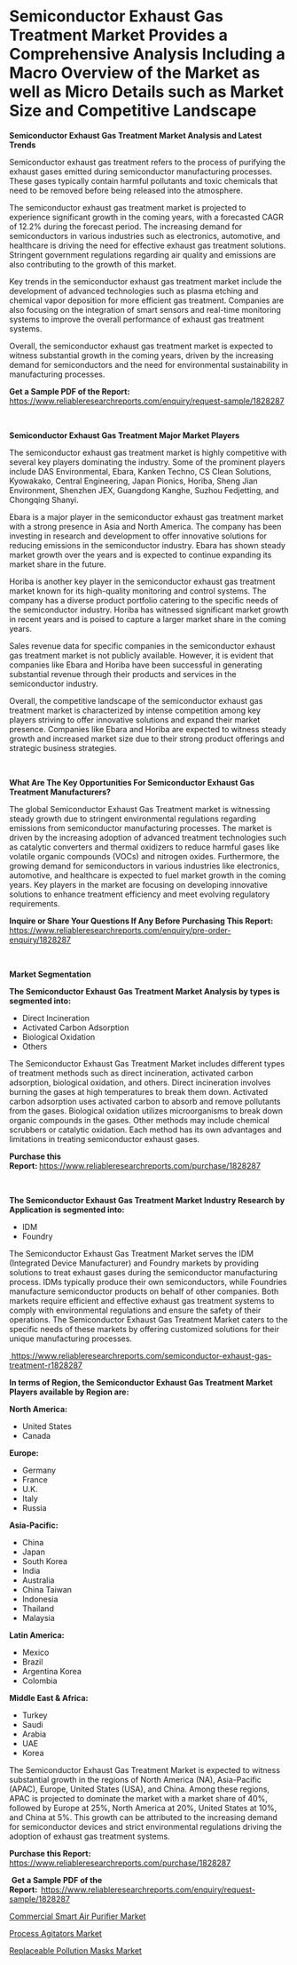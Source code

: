 <p><h1>Semiconductor Exhaust Gas Treatment Market Provides a Comprehensive Analysis Including a Macro Overview of the Market as well as Micro Details such as Market Size and Competitive Landscape</h1></p><p><strong>Semiconductor Exhaust Gas Treatment Market Analysis and Latest Trends</strong></p>
<p><p>Semiconductor exhaust gas treatment refers to the process of purifying the exhaust gases emitted during semiconductor manufacturing processes. These gases typically contain harmful pollutants and toxic chemicals that need to be removed before being released into the atmosphere.</p><p>The semiconductor exhaust gas treatment market is projected to experience significant growth in the coming years, with a forecasted CAGR of 12.2% during the forecast period. The increasing demand for semiconductors in various industries such as electronics, automotive, and healthcare is driving the need for effective exhaust gas treatment solutions. Stringent government regulations regarding air quality and emissions are also contributing to the growth of this market.</p><p>Key trends in the semiconductor exhaust gas treatment market include the development of advanced technologies such as plasma etching and chemical vapor deposition for more efficient gas treatment. Companies are also focusing on the integration of smart sensors and real-time monitoring systems to improve the overall performance of exhaust gas treatment systems.</p><p>Overall, the semiconductor exhaust gas treatment market is expected to witness substantial growth in the coming years, driven by the increasing demand for semiconductors and the need for environmental sustainability in manufacturing processes.</p></p>
<p><strong>Get a Sample PDF of the Report:&nbsp;</strong> <a href="https://www.reliableresearchreports.com/enquiry/request-sample/1828287">https://www.reliableresearchreports.com/enquiry/request-sample/1828287</a></p>
<p>&nbsp;</p>
<p><strong>Semiconductor Exhaust Gas Treatment Major Market Players</strong></p>
<p><p>The semiconductor exhaust gas treatment market is highly competitive with several key players dominating the industry. Some of the prominent players include DAS Environmental, Ebara, Kanken Techno, CS Clean Solutions, Kyowakako, Central Engineering, Japan Pionics, Horiba, Sheng Jian Environment, Shenzhen JEX, Guangdong Kanghe, Suzhou Fedjetting, and Chongqing Shanyi.</p><p>Ebara is a major player in the semiconductor exhaust gas treatment market with a strong presence in Asia and North America. The company has been investing in research and development to offer innovative solutions for reducing emissions in the semiconductor industry. Ebara has shown steady market growth over the years and is expected to continue expanding its market share in the future.</p><p>Horiba is another key player in the semiconductor exhaust gas treatment market known for its high-quality monitoring and control systems. The company has a diverse product portfolio catering to the specific needs of the semiconductor industry. Horiba has witnessed significant market growth in recent years and is poised to capture a larger market share in the coming years.</p><p>Sales revenue data for specific companies in the semiconductor exhaust gas treatment market is not publicly available. However, it is evident that companies like Ebara and Horiba have been successful in generating substantial revenue through their products and services in the semiconductor industry.</p><p>Overall, the competitive landscape of the semiconductor exhaust gas treatment market is characterized by intense competition among key players striving to offer innovative solutions and expand their market presence. Companies like Ebara and Horiba are expected to witness steady growth and increased market size due to their strong product offerings and strategic business strategies.</p></p>
<p>&nbsp;</p>
<p><strong>What Are The Key Opportunities For Semiconductor Exhaust Gas Treatment Manufacturers?</strong></p>
<p><p>The global Semiconductor Exhaust Gas Treatment market is witnessing steady growth due to stringent environmental regulations regarding emissions from semiconductor manufacturing processes. The market is driven by the increasing adoption of advanced treatment technologies such as catalytic converters and thermal oxidizers to reduce harmful gases like volatile organic compounds (VOCs) and nitrogen oxides. Furthermore, the growing demand for semiconductors in various industries like electronics, automotive, and healthcare is expected to fuel market growth in the coming years. Key players in the market are focusing on developing innovative solutions to enhance treatment efficiency and meet evolving regulatory requirements.</p></p>
<p><strong>Inquire or Share Your Questions If Any Before Purchasing This Report:</strong> <a href="https://www.reliableresearchreports.com/enquiry/pre-order-enquiry/1828287">https://www.reliableresearchreports.com/enquiry/pre-order-enquiry/1828287</a></p>
<p>&nbsp;</p>
<p><strong>Market Segmentation</strong></p>
<p><strong>The Semiconductor Exhaust Gas Treatment Market Analysis by types is segmented into:</strong></p>
<p><ul><li>Direct Incineration</li><li>Activated Carbon Adsorption</li><li>Biological Oxidation</li><li>Others</li></ul></p>
<p><p>The Semiconductor Exhaust Gas Treatment Market includes different types of treatment methods such as direct incineration, activated carbon adsorption, biological oxidation, and others. Direct incineration involves burning the gases at high temperatures to break them down. Activated carbon adsorption uses activated carbon to absorb and remove pollutants from the gases. Biological oxidation utilizes microorganisms to break down organic compounds in the gases. Other methods may include chemical scrubbers or catalytic oxidation. Each method has its own advantages and limitations in treating semiconductor exhaust gases.</p></p>
<p><strong>Purchase this Report:&nbsp;</strong><a href="https://www.reliableresearchreports.com/purchase/1828287">https://www.reliableresearchreports.com/purchase/1828287</a></p>
<p>&nbsp;</p>
<p><strong>The Semiconductor Exhaust Gas Treatment Market Industry Research by Application is segmented into:</strong></p>
<p><ul><li>IDM</li><li>Foundry</li></ul></p>
<p><p>The Semiconductor Exhaust Gas Treatment Market serves the IDM (Integrated Device Manufacturer) and Foundry markets by providing solutions to treat exhaust gases during the semiconductor manufacturing process. IDMs typically produce their own semiconductors, while Foundries manufacture semiconductor products on behalf of other companies. Both markets require efficient and effective exhaust gas treatment systems to comply with environmental regulations and ensure the safety of their operations. The Semiconductor Exhaust Gas Treatment Market caters to the specific needs of these markets by offering customized solutions for their unique manufacturing processes.</p></p>
<p><a href="https://www.reliableresearchreports.com/semiconductor-exhaust-gas-treatment-r1828287">&nbsp;https://www.reliableresearchreports.com/semiconductor-exhaust-gas-treatment-r1828287</a></p>
<p><strong>In terms of Region, the Semiconductor Exhaust Gas Treatment Market Players available by Region are:</strong></p>
<p>
    <p> <strong> North America: </strong>
        <ul>
            <li>United States</li>
            <li>Canada</li>
        </ul>
        </p> 
    <p> <strong> Europe: </strong>
        <ul>
            <li>Germany</li>
            <li>France</li>
            <li>U.K.</li>
            <li>Italy</li>
            <li>Russia</li>
        </ul>
        </p> 
    <p> <strong> Asia-Pacific: </strong>
        <ul>
            <li>China</li>
            <li>Japan</li>
            <li>South Korea</li>
            <li>India</li>
            <li>Australia</li>
            <li>China Taiwan</li>
            <li>Indonesia</li>
            <li>Thailand</li>
            <li>Malaysia</li>
        </ul>
        </p> 
    <p> <strong> Latin America: </strong>
        <ul>
            <li>Mexico</li>
            <li>Brazil</li>
            <li>Argentina Korea</li>
            <li>Colombia</li>
        </ul>
        </p> 
    <p> <strong> Middle East & Africa: </strong>
        <ul>
            <li>Turkey</li>
            <li>Saudi</li>
            <li>Arabia</li>
            <li>UAE</li>
            <li>Korea</li>
        </ul>
    </p>
    </p>
<p><p>The Semiconductor Exhaust Gas Treatment Market is expected to witness substantial growth in the regions of North America (NA), Asia-Pacific (APAC), Europe, United States (USA), and China. Among these regions, APAC is projected to dominate the market with a market share of 40%, followed by Europe at 25%, North America at 20%, United States at 10%, and China at 5%. This growth can be attributed to the increasing demand for semiconductor devices and strict environmental regulations driving the adoption of exhaust gas treatment systems.</p></p>
<p><strong>Purchase this Report: </strong><a href="https://www.reliableresearchreports.com/purchase/1828287">https://www.reliableresearchreports.com/purchase/1828287</a></p>
<p>&nbsp;<strong>Get a Sample PDF of the Report:&nbsp;&nbsp;</strong><a href="https://www.reliableresearchreports.com/enquiry/request-sample/1828287">https://www.reliableresearchreports.com/enquiry/request-sample/1828287</a></p>
<p><strong></strong></p>
<p><p><a href="https://www.linkedin.com/pulse/commercial-smart-air-purifier-market-provides-detailed-segmentation-6j1qe?trackingId=6gDNhWdRdrZ5PvN33Wp1dw%3D%3D">Commercial Smart Air Purifier Market</a></p><p><a href="https://www.linkedin.com/pulse/process-agitators-market-size-cagr-trends-2024-2030-market-critics-iy4qc?trackingId=%2BdHjmAQAlE3RFxRqvMbdFg%3D%3D">Process Agitators Market</a></p><p><a href="https://www.linkedin.com/pulse/replaceable-pollution-masks-market-size-trends-complete-yhuof?trackingId=B88NwlILwGh9g3XxTS136Q%3D%3D">Replaceable Pollution Masks Market</a></p></p>